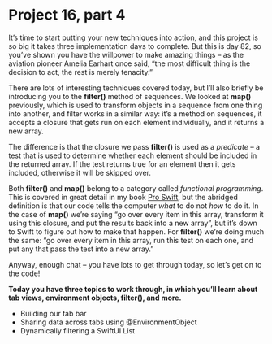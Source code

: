 # Project 16, part 4

It’s time to start putting your new techniques into action, and this project is so big it takes three implementation days to complete. But this is day 82, so you’ve shown you have the willpower to make amazing things – as the aviation pioneer Amelia Earhart once said, “the most difficult thing is the decision to act, the rest is merely tenacity.”

There are lots of interesting techniques covered today, but I’ll also briefly be introducing you to the **filter()** method of sequences. We looked at **map()** previously, which is used to transform objects in a sequence from one thing into another, and filter works in a similar way: it’s a method on sequences, it accepts a closure that gets run on each element individually, and it returns a new array.

The difference is that the closure we pass **filter()** is used as a *predicate* – a test that is used to determine whether each element should be included in the returned array. If the test returns true for an element then it gets included, otherwise it will be skipped over.

Both **filter()** and **map()** belong to a category called *functional programming*. This is covered in great detail in my book [Pro Swift](https://www.hackingwithswift.com/store/pro-swift), but the abridged definition is that our code tells the computer *what* to do not *how* to do it. In the case of **map()** we’re saying “go over every item in this array, transform it using this closure, and put the results back into a new array”, but it’s down to Swift to figure out how to make that happen. For **filter()** we’re doing much the same: “go over every item in this array, run this test on each one, and put any that pass the test into a new array.”

Anyway, enough chat – you have lots to get through today, so let’s get on to the code!

**Today you have three topics to work through, in which you’ll learn about tab views, environment objects, **filter()**, and more.**

- Building our tab bar
- Sharing data across tabs using @EnvironmentObject
- Dynamically filtering a SwiftUI List